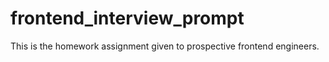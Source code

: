# frontend_interview_prompt
This is the homework assignment given to prospective frontend engineers. 

